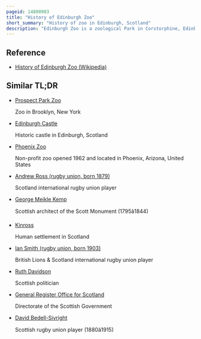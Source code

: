 ```yaml
---
pageid: 14800903
title: "History of Edinburgh Zoo"
short_summary: "History of zoo in Edinburgh, Scotland"
description: "Edinburgh Zoo is a zoological Park in Corstorphine, Edinburgh, Scotland which opened on 22 July 1913. Edinburgh had previously been Home to a zoological Garden which failed to thrive. The new Zoo is owned and managed by the royal zoological Society of Scotland and originally opened as the scottish national Zoological Park. Modern zoological Methods allowed Animals to survive in Edinburgh's cold Climate."
---
```


## Reference

- [History of Edinburgh Zoo (Wikipedia)](https://en.wikipedia.org/?curid=14800903)

## Similar TL;DR

- [Prospect Park Zoo](/tldr/en/prospect-park-zoo)

  Zoo in Brooklyn, New York

- [Edinburgh Castle](/tldr/en/edinburgh-castle)

  Historic castle in Edinburgh, Scotland

- [Phoenix Zoo](/tldr/en/phoenix-zoo)

  Non-profit zoo opened 1962 and located in Phoenix, Arizona, United States

- [Andrew Ross (rugby union, born 1879)](/tldr/en/andrew-ross-rugby-union-born-1879)

  Scotland international rugby union player

- [George Meikle Kemp](/tldr/en/george-meikle-kemp)

  Scottish architect of the Scott Monument (1795â1844)

- [Kinross](/tldr/en/kinross)

  Human settlement in Scotland

- [Ian Smith (rugby union, born 1903)](/tldr/en/ian-smith-rugby-union-born-1903)

  British Lions & Scotland international rugby union player

- [Ruth Davidson](/tldr/en/ruth-davidson)

  Scottish politician

- [General Register Office for Scotland](/tldr/en/general-register-office-for-scotland)

  Directorate of the Scottish Government

- [David Bedell-Sivright](/tldr/en/david-bedell-sivright)

  Scottish rugby union player (1880â1915)
